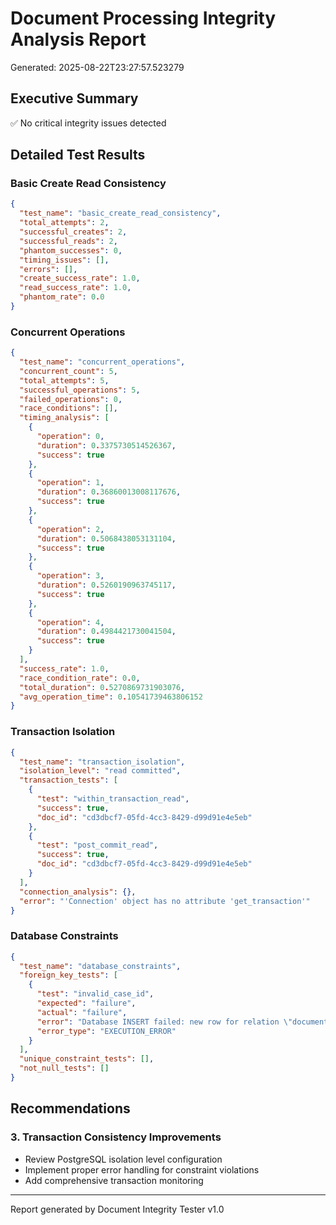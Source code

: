 # Document Processing Integrity Analysis Report
Generated: 2025-08-22T23:27:57.523279

## Executive Summary

✅ No critical integrity issues detected

## Detailed Test Results

### Basic Create Read Consistency

```json
{
  "test_name": "basic_create_read_consistency",
  "total_attempts": 2,
  "successful_creates": 2,
  "successful_reads": 2,
  "phantom_successes": 0,
  "timing_issues": [],
  "errors": [],
  "create_success_rate": 1.0,
  "read_success_rate": 1.0,
  "phantom_rate": 0.0
}
```

### Concurrent Operations

```json
{
  "test_name": "concurrent_operations",
  "concurrent_count": 5,
  "total_attempts": 5,
  "successful_operations": 5,
  "failed_operations": 0,
  "race_conditions": [],
  "timing_analysis": [
    {
      "operation": 0,
      "duration": 0.3375730514526367,
      "success": true
    },
    {
      "operation": 1,
      "duration": 0.36860013008117676,
      "success": true
    },
    {
      "operation": 2,
      "duration": 0.5068438053131104,
      "success": true
    },
    {
      "operation": 3,
      "duration": 0.5260190963745117,
      "success": true
    },
    {
      "operation": 4,
      "duration": 0.4984421730041504,
      "success": true
    }
  ],
  "success_rate": 1.0,
  "race_condition_rate": 0.0,
  "total_duration": 0.5270869731903076,
  "avg_operation_time": 0.10541739463806152
}
```

### Transaction Isolation

```json
{
  "test_name": "transaction_isolation",
  "isolation_level": "read committed",
  "transaction_tests": [
    {
      "test": "within_transaction_read",
      "success": true,
      "doc_id": "cd3dbcf7-05fd-4cc3-8429-d99d91e4e5eb"
    },
    {
      "test": "post_commit_read",
      "success": true,
      "doc_id": "cd3dbcf7-05fd-4cc3-8429-d99d91e4e5eb"
    }
  ],
  "connection_analysis": {},
  "error": "'Connection' object has no attribute 'get_transaction'"
}
```

### Database Constraints

```json
{
  "test_name": "database_constraints",
  "foreign_key_tests": [
    {
      "test": "invalid_case_id",
      "expected": "failure",
      "actual": "failure",
      "error": "Database INSERT failed: new row for relation \"documents\" violates check constraint \"documents_status_check\"\nDETAIL:  Failing row contains (invalid_case_test.pdf, 12345, application/pdf, s3://test-bucket/test_documents/invalid_case_test.pdf, test_documents/invalid_case_test.pdf, pending, 2025-08-23 04:27:57.417892, dce767be-6a11-456e-8cca-f36558dc563e, 00000000-0000-0000-0000-000000000000, null, null, null, null, null).",
      "error_type": "EXECUTION_ERROR"
    }
  ],
  "unique_constraint_tests": [],
  "not_null_tests": []
}
```

## Recommendations

### 3. Transaction Consistency Improvements
- Review PostgreSQL isolation level configuration
- Implement proper error handling for constraint violations
- Add comprehensive transaction monitoring

---
Report generated by Document Integrity Tester v1.0